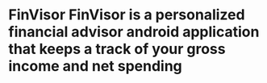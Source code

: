 # FinVisor FinVisor is a personalized financial advisor android application that keeps a track of your gross income and net spending
